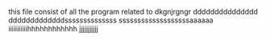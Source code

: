 this file consist of all the program related to
dkgnjrgngr
ddddddddddddddd
dddddddddddddssssssssssssss
sssssssssssssssssssaaaaaa
iiiiiiiiiiihhhhhhhhhhhh
jjjjjjjjjjj
